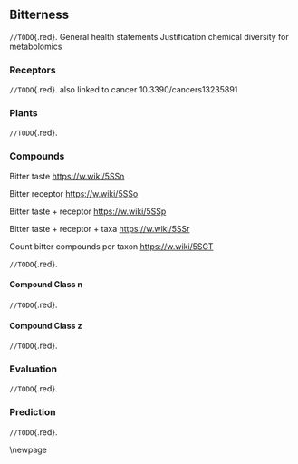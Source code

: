 ## Bitterness

`//TODO`{.red}.
General health statements
Justification chemical diversity for metabolomics

### Receptors

`//TODO`{.red}.
also linked to cancer 10.3390/cancers13235891

### Plants

`//TODO`{.red}.

### Compounds

Bitter taste https://w.wiki/5SSn

Bitter receptor https://w.wiki/5SSo

Bitter taste + receptor https://w.wiki/5SSp

Bitter taste + receptor + taxa https://w.wiki/5SSr

Count bitter compounds per taxon https://w.wiki/5SGT

`//TODO`{.red}.

#### Compound Class n 

`//TODO`{.red}.

#### Compound Class z 

`//TODO`{.red}.

### Evaluation

`//TODO`{.red}.

### Prediction

`//TODO`{.red}.

\newpage